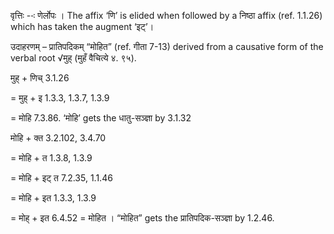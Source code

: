 




वृत्तिः --ः णेर्लोपः । The affix ‘णि’ is elided when followed by a निष्ठा affix (ref. 1.1.26) which has taken the augment ‘इट्’।


उदाहरणम् – प्रातिपदिकम् “मोहित” (ref. गीता 7-13) derived from a causative form of the verbal root √मुह् (मुहँ वैचित्ये ४. ९५).


मुह् + णिच् 3.1.26

= मुह् + इ 1.3.3, 1.3.7, 1.3.9

= मोहि 7.3.86. ‘मोहि’ gets the धातु-सञ्ज्ञा by 3.1.32

मोहि + क्त 3.2.102, 3.4.70

= मोहि + त 1.3.8, 1.3.9

= मोहि + इट् त 7.2.35, 1.1.46

= मोहि + इत 1.3.3, 1.3.9

= मोह् + इत 6.4.52 = मोहित । “मोहित” gets the प्रातिपदिक-सञ्ज्ञा by 1.2.46.


